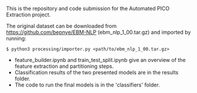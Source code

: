 This is the repository and code submission for the Automated PICO Extraction project.

The original dataset can be downloaded from https://github.com/bepnye/EBM-NLP (ebm_nlp_1_00.tar.gz) and imported by running:

`$ python3 processing/importer.py <path/to/ebm_nlp_1_00.tar.gz>`

- feature_builder.ipynb and train_test_split.ipynb give an overview of the feature extraction and partitioning steps.
- Classification results of the two presented models are in the results folder.
- The code to run the final models is in the 'classifiers' folder.
